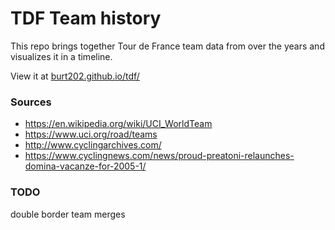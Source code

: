 # TDF Team history

This repo brings together Tour de France team data from over the years and visualizes it in a timeline.

View it at [burt202.github.io/tdf/](https://burt202.github.io/tdf/)

### Sources

- https://en.wikipedia.org/wiki/UCI_WorldTeam
- https://www.uci.org/road/teams
- http://www.cyclingarchives.com/
- https://www.cyclingnews.com/news/proud-preatoni-relaunches-domina-vacanze-for-2005-1/

### TODO

double border
team merges
